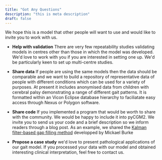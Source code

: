 ```yaml
---
title: "Got Any Questions"
description: "this is meta description"
draft: false
---
```



We hope this is a model that other people will want to use and would like to invite you to work with us.

  - **Help with validation** There are very few repeatability studies validating models in centres other than those in which the model was developed. We'd love to work with you if you are interested in setting one up. We'd be particularly keen to set up multi-centre studies.

  - **Share data** If people are using the same models then the data should be comparable and we want to build a repository of representative data of people with different conditions which can be used for a variety of purposes. At present it includes anonymised data from children with cerebral palsy demonstrating a range of different gait patterns. It is formatted within an Vicon Eclipse database hierarchy to faciliatate easy access through Nexus or Polygon software.

  - **Share code** If you implemented a program that would be worth to share with the community. We would be happy to include it into pyCGM2. We invite you to send us your code and a brief description so we inform readers through a blog post. As an example, we shared the [Kalman filter-based gap filling method](https://doi.org/10.1016/j.jbiomech.2016.04.016) developped by Mickael Burke  

  - **Propose a case study** we'd love to present pathological applications of our gait model. If you processed your data with our model and obtained interesting clinical interpretation, feel free to contact us.
